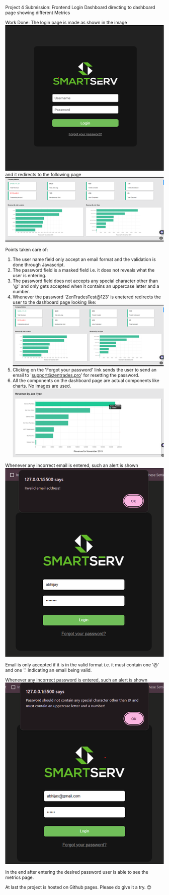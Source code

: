 Project 4 Submission: Frontend Login Dashboard directing to dashboard page showing different Metrics

Work Done: The login page is made as shown in the image 
![image](https://github.com/Abhi1905/ZenTrades-3/blob/main/assets/image1.png) 
and it redirects to the following page 
![image](https://github.com/Abhi1905/ZenTrades-3/blob/main/assets/image3.png)

Points taken care of:
1. The user name field only accept an email format and the validation is done through Javascript.
2. The password field is a masked field i.e. it does not reveals what the user is entering.
3. The password field does not accepts any special character other than '@' and only gets accepted when it contains an uppercase letter and a number.
4. Whenever the password 'ZenTradesTest@123' is enetered redirects the user to the dashboard page looking like:
![image](https://github.com/Abhi1905/ZenTrades-3/blob/main/assets/image3.png)
5. Clicking on the 'Forgot your password' link sends the user to send an email to 'support@zentrades.pro' for resetting the password. 
6. All the components on the dashboard page are actual components like charts. No images are used.
![image](https://github.com/Abhi1905/ZenTrades-3/blob/main/assets/image5.png)

Whenever any incorrect email is entered, such an alert is shown 
![image](https://github.com/Abhi1905/ZenTrades-3/blob/main/assets/invalid.png)

Email is only accepted if it is in the valid format i.e. it must contain one '@' and one '.' indicating an email being valid.

Whenever any incorrect password is entered, such an alert is shown 
![image](https://github.com/Abhi1905/ZenTrades-3/blob/main/assets/password%20inc.png)

In the end after entering the desired password user is able to see the metrics page.

At last the project is hosted on Github pages. Please do give it a try. 😊

